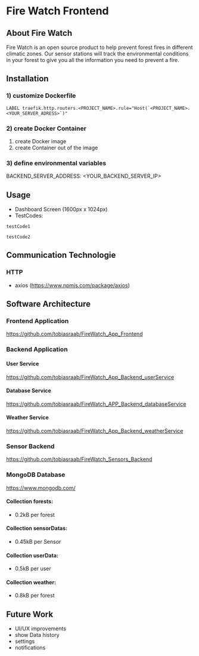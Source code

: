 # Fire Watch Frontend

## About Fire Watch

Fire Watch is an open source product to help prevent forest fires in different climatic zones.
Our sensor stations will track the environmental conditions in your forest to give you all the information you need to prevent a fire.

## Installation

### 1) customize Dockerfile
```
LABEL traefik.http.routers.<PROJECT_NAME>.rule="Host(`<PROJECT_NAME>.<YOUR_SERVER_ADRESS>`)"
```
### 2) create Docker Container
1. create Docker image
2. create Container out of the image
     
### 3) define environmental variables
BACKEND_SERVER_ADDRESS: <YOUR_BACKEND_SERVER_IP>


## Usage
* Dashboard Screen (1600px x 1024px)
* TestCodes:
```
testCode1
```
```
testCode2
```


## Communication Technologie
### HTTP
* axios (https://www.npmjs.com/package/axios)


## Software Architecture

### Frontend Application
https://github.com/tobiasraab/FireWatch_App_Frontend

### Backend Application
#### User Service
https://github.com/tobiasraab/FireWatch_App_Backend_userService

#### Database Service
https://github.com/tobiasraab/FireWatch_APP_Backend_databaseService

#### Weather Service
https://github.com/tobiasraab/FireWatch_App_Backend_weatherService

### Sensor Backend
https://github.com/tobiasraab/FireWatch_Sensors_Backend

### MongoDB Database
https://www.mongodb.com/
#### Collection forests:<br>
* 0.2kB per forest
#### Collection sensorDatas:<br>
* 0.45kB per Sensor
#### Collection userData:<br>
* 0.5kB per user
#### Collection weather:<br>
* 0.8kB per forest



## Future Work
* UI/UX improvements
* show Data history
* settings
* notifications